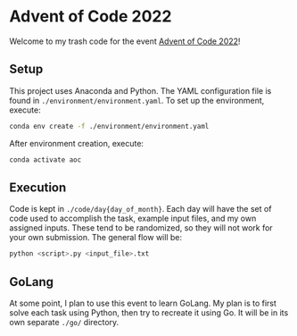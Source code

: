 # Advent of Code 2022

Welcome to my trash code for the event [Advent of Code 2022](https://adventofcode.com/2021)!

## Setup

This project uses Anaconda and Python.  The YAML configuration file is found in `./environment/environment.yaml`. To set up the environment, execute:

```bash
conda env create -f ./environment/environment.yaml
```

After environment creation, execute:

```bash
conda activate aoc
```

## Execution

Code is kept in `./code/day{day_of_month}`.  Each day will have the set of code used to accomplish the task, example input files, and my own assigned inputs.  These tend to be randomized, so they will not work for your own submission.  The general flow will be:

```bash
python <script>.py <input_file>.txt
```

## GoLang

At some point, I plan to use this event to learn GoLang.  My plan is to first solve each task using Python, then try to recreate it using Go.  It will be in its own separate `./go/` directory. 